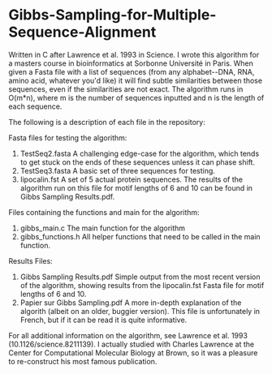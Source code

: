 # Gibbs-Sampling-for-Multiple-Sequence-Alignment
Written in C after Lawrence et al. 1993 in Science. I wrote this algorithm for a masters course in bioinformatics at Sorbonne Université in Paris. When given a Fasta file with a list of sequences (from any alphabet--DNA, RNA, amino acid, whatever you'd like) it will find subtle similarities between those sequences, even if the similarities are not exact.
The algorithm runs in O(m*n), where m is the number of sequences inputted and n is the length of each sequence. 

The following is a description of each file in the repository:

Fasta files for testing the algorithm:

  1. TestSeq2.fasta
    A challenging edge-case for the algorithm, which tends to get stuck on the ends of these sequences unless it can phase shift. 
  2. TestSeq3.fasta
    A basic set of three sequences for testing.
  3. lipocalin.fst
    A set of 5 actual protein sequences. The results of the algorithm run on this file for motif lengths of 6 and 10 can be found in Gibbs Sampling Results.pdf.
  
Files containing the functions and main for the algorithm:

  1. gibbs_main.c
    The main function for the algorithm
  2. gibbs_functions.h
    All helper functions that need to be called in the main function. 
  
Results Files:

  1. Gibbs Sampling Results.pdf
    Simple output from the most recent version of the algorithm, showing results from the lipocalin.fst Fasta file for motif lengths of 6 and 10. 
  2. Papier sur Gibbs Sampling.pdf
    A more in-depth explanation of the algorith (albeit on an older, buggier version). This file is unfortunately in French, but if it can be read it is quite informative. 
    
For all additional information on the algorithm, see Lawrence et al. 1993 (10.1126/science.8211139). I actually studied with Charles Lawrence at the Center for Computational Molecular Biology at Brown, so it was a pleasure to re-construct his most famous publication. 
  
